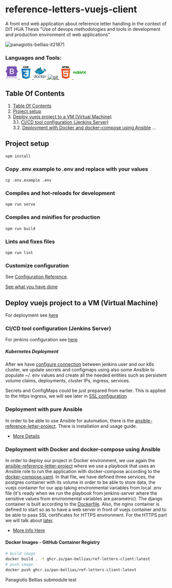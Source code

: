 # reference-letters-vuejs-client
A front end web application about reference letter handling in the context of DIT HUA Thesis "Use of devops methodologies and tools in development and production environment of web applications"

<p align="left"> <img src="https://komarev.com/ghpvc/?username=panagiotis-bellias-it21871&label=Profile%20views&color=0e75b6&style=flat" alt="panagiotis-bellias-it21871" /> </p>

<h3 align="left">Languages and Tools:</h3>
<p align="left"> <a href="https://getbootstrap.com" target="_blank"> <img src="https://raw.githubusercontent.com/devicons/devicon/master/icons/bootstrap/bootstrap-plain-wordmark.svg" alt="bootstrap" width="40" height="40"/> </a> <a href="https://www.w3schools.com/css/" target="_blank"> <img src="https://raw.githubusercontent.com/devicons/devicon/master/icons/css3/css3-original-wordmark.svg" alt="css3" width="40" height="40"/> </a> <a href="https://www.docker.com/" target="_blank"> <img src="https://raw.githubusercontent.com/devicons/devicon/master/icons/docker/docker-original-wordmark.svg" alt="docker" width="40" height="40"/> </a> <a href="https://git-scm.com/" target="_blank"> <img src="https://www.vectorlogo.zone/logos/git-scm/git-scm-icon.svg" alt="git" width="40" height="40"/> </a> <a href="https://www.w3.org/html/" target="_blank"> <img src="https://raw.githubusercontent.com/devicons/devicon/master/icons/html5/html5-original-wordmark.svg" alt="html5" width="40" height="40"/> </a> <a href="https://www.nginx.com" target="_blank"> <img src="https://raw.githubusercontent.com/devicons/devicon/master/icons/nginx/nginx-original.svg" alt="nginx" width="40" height="40"/> </a>
</p>

<a name="contents"></a>
## Table Of Contents
1. [Table Of Contents](#contents)  
2. [Project setup](#setup)  
3. [Deploy vuejs project to a VM (Virtual Machine)](#deployment)  
3.1. [CI/CD tool configuration (Jenkins Server)](#jenkins)  
3.2. [Deployment with Docker and docker-compose using Ansible](#docker) 
...

<a name="setup"></a>
## Project setup
```
npm install
```

### Copy .env.example to .env and replace with your values
```
cp .env.example .env
```

### Compiles and hot-reloads for development
```
npm run serve
```

### Compiles and minifies for production
```
npm run build
```

### Lints and fixes files
```
npm run lint
```

### Customize configuration
See [Configuration Reference](https://cli.vuejs.org/config/).

[See what you have done](http://127.0.0.1:8000/)

<a name="deployment"></a>
## Deploy vuejs project to a VM (Virtual Machine)
For deployment see [here](https://github.com/panagiotis-bellias-it21871/reference-letters-system#deploy-fastapi-and-vuejs-projects-to-a-vm-virtual-machine) 

<a name="jenkins"></a>
### CI/CD tool configuration (Jenkins Server)
For jenkins configuration see [here](https://github.com/panagiotis-bellias-it21871/reference-letters-system#cicd-tool-configuration-jenkins-server) 

<a name="j-k8s"></a>
##### Kubernetes Deployment
After we have [configure connection](https://github.com/pan-bellias/Reference-Letters-Client#connect-kubernetes-cluster-with-local-pc-orand-jenkins-server) 
between jenkins user and our k8s cluster, we update secrets and configmaps using also some Ansible to populate ~/.
env values and create all the needed entities such as persistent volume claims, deployments, cluster IPs, ingress, 
services.

Secrets and ConfigMaps could be just prepared from earlier. This is applied to the https ingress, we will see 
later in [SSL configuration](https://github.com/pan-bellias/Reference-Letters-Client#in-kubernetes-environment)

<a name="ansible"></a>
### Deployment with pure Ansible
In order to be able to use Ansible for automation, there is the [ansible-reference-letter-project](https://github.com/). There is installation and usage guide.

* [More Details](https://github.com/pan-bellias/ansible-reference-letter-code#pure-ansible)

<a name="docker"></a>
### Deployment with Docker and docker-compose using Ansible
In order to deploy our project in Docker environment, we use again the [ansible-reference-letter-project]() where we use a playbook that uses an Ansible role to run the application 
with docker-compose according to the [docker-compose.yaml](docker-compose.yaml). In that file, we have defined three 
services, the postgres container with its volume in order to be able to store data, the vuejs container for our 
app taking environmental variables from local .env file (it's ready when we run the playbook from jenkins-server 
where the sensitive values from environmental variables are parametric). The django container is built according 
to the [Dockerfile](Dockerfile). Also, the nginx container 
is defined to start so as to have a web server in front of vuejs container and to be able to pass SSL 
certificates for HTTPS environment. For the HTTPS part we will talk about [later](https://github.com/panagiotisbellias/e-movies-app#in-docker-environment).

* [More Info Here](https://github.com/pan-bellias/ansible-reference-letter-project#ansible--docker)

#### Docker Images - GitHub Container Registry
```bash
# build image
docker build . -t ghcr.io/pan-bellias/ref-letters-client:latest
# push image
docker push ghcr.io/pan-bellias/ref-letters-client:latest
```
Panagiotis Bellias
submodule test
